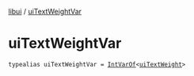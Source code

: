 [libui](index.md) / [uiTextWeightVar](./ui-text-weight-var.md)

# uiTextWeightVar

`typealias uiTextWeightVar = `[`IntVarOf`](../kotlinx.cinterop/-int-var-of/index.md)`<`[`uiTextWeight`](ui-text-weight.md)`>`